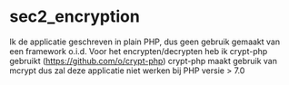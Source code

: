 # sec2_encryption
Ik de applicatie geschreven in plain PHP, dus geen gebruik gemaakt van een framework o.i.d.
Voor het encrypten/decrypten heb ik crypt-php gebruikt (https://github.com/o/crypt-php)
crypt-php maakt gebruik van mcrypt dus zal deze applicatie niet werken bij PHP versie > 7.0
